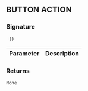 ## BUTTON ACTION


### Signature

` ()`


| Parameter | Description |
| --- | --- |


### Returns

`None`
